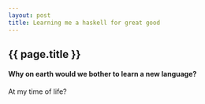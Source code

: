 ```yaml
---
layout: post
title: Learning me a haskell for great good
---
```


## {{ page.title }}

#### Why on earth would we bother to learn a new language?

At my time of life?

